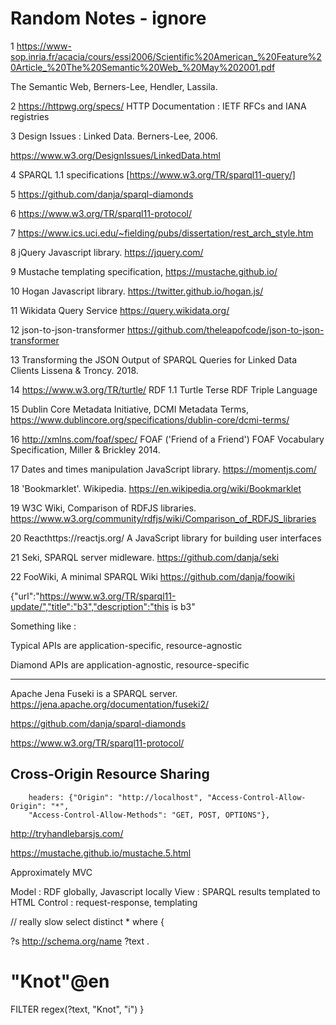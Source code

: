 # Random Notes - ignore

1 https://www-sop.inria.fr/acacia/cours/essi2006/Scientific%20American_%20Feature%20Article_%20The%20Semantic%20Web_%20May%202001.pdf


The Semantic Web, Berners-Lee, Hendler, Lassila.



2 https://httpwg.org/specs/ HTTP Documentation : IETF RFCs and IANA registries

3 Design Issues : Linked Data. Berners-Lee, 2006.

https://www.w3.org/DesignIssues/LinkedData.html

4 SPARQL 1.1 specifications [https://www.w3.org/TR/sparql11-query/]

5 https://github.com/danja/sparql-diamonds

6 https://www.w3.org/TR/sparql11-protocol/

7 https://www.ics.uci.edu/~fielding/pubs/dissertation/rest_arch_style.htm

8 jQuery Javascript library. https://jquery.com/

9 Mustache templating specification, https://mustache.github.io/ 

10 Hogan Javascript library. https://twitter.github.io/hogan.js/

11 Wikidata Query Service https://query.wikidata.org/

12 json-to-json-transformer https://github.com/theleapofcode/json-to-json-transformer

13 Transforming the JSON Output of SPARQL Queries
for Linked Data Clients Lissena & Troncy. 2018.


14 https://www.w3.org/TR/turtle/
RDF 1.1 Turtle
Terse RDF Triple Language

15 Dublin Core Metadata Initiative, DCMI Metadata Terms, https://www.dublincore.org/specifications/dublin-core/dcmi-terms/

16 http://xmlns.com/foaf/spec/
FOAF ('Friend of a Friend') FOAF Vocabulary Specification, Miller & Brickley 2014.

17 Dates and times manipulation JavaScript library. https://momentjs.com/ 

18 'Bookmarklet'. Wikipedia. https://en.wikipedia.org/wiki/Bookmarklet

19 W3C Wiki, Comparison of RDFJS libraries. https://www.w3.org/community/rdfjs/wiki/Comparison_of_RDFJS_libraries

20 Reacthttps://reactjs.org/
A JavaScript library for building user interfaces

21 Seki, SPARQL server midleware. https://github.com/danja/seki

22 FooWiki, A minimal SPARQL Wiki https://github.com/danja/foowiki























 {"url":"https://www.w3.org/TR/sparql11-update/","title":"b3","description":"this is b3"
        


Something like :

Typical APIs are application-specific, resource-agnostic

Diamond APIs are application-agnostic, resource-specific

----

Apache Jena Fuseki is a SPARQL server.
https://jena.apache.org/documentation/fuseki2/


https://github.com/danja/sparql-diamonds

https://www.w3.org/TR/sparql11-protocol/

Cross-Origin Resource Sharing
----

        headers: {"Origin": "http://localhost", "Access-Control-Allow-Origin": "*",
        "Access-Control-Allow-Methods": "GET, POST, OPTIONS"},
        

http://tryhandlebarsjs.com/

https://mustache.github.io/mustache.5.html


Approximately MVC

Model : RDF globally, Javascript locally
View : SPARQL results templated to HTML
Control : request-response, templating


// really slow
select distinct * where {

?s <http://schema.org/name> ?text .

  #  "Knot"@en
  FILTER regex(?text, "Knot", "i")
}
